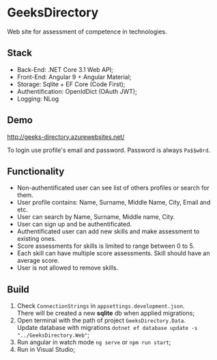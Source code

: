 # GeeksDirectory

Web site for assessment of competence in technologies.

## Stack

- Back-End: .NET Core 3.1 Web API;
- Front-End: Angular 9 + Angular Material;
- Storage: Sqlite + EF Core (Code First);
- Authentification: OpenIdDict (OAuth JWT);
- Logging: NLog

## Demo

http://geeks-directory.azurewebsites.net/

To login use profile's email and password. Password is always `Pa$$w0rd`.

## Functionality

- Non-authentificated user can see list of others profiles or search for them.
- User profile contains: Name, Surname, Middle Name, City, Email and etc.
- User can search by Name, Surname, Middle name, City.
- User can sign up and be authentificated.
- Authentificated user can add new skills and make assessment to existing ones.
- Score assessments for skills is limited to range between 0 to 5.
- Each skill can have multiple score assessments. Skill should have an average score.
- User is not allowed to remove skills.

## Build

1. Check `ConnectionStrings` in `appsettings.development.json`. <br />
   There will be created a new **sqlite** db when applied migrations;
2. Open terminal with the path of project `GeeksDirectory.Data`. <br />
   Update database with migrations `dotnet ef database update -s "../GeeksDirectory.Web"`;
3. Run angular in watch mode `ng serve` or `npm run start`;
4. Run in Visual Studio;
